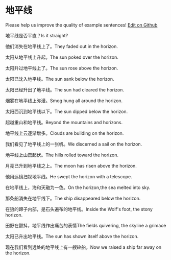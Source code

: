 # 地平线

Please help us improve the quality of example sentences! [Edit on Github](https://github.com/jiyushe/jiyu-example-sentence-source/blob/main/chinese/dipingxian.md)

<p><span class="chinese">地平线是否平直？</span><span class="english">Is it straight?</span></p>

<p><span class="chinese">他们消失在地平线上了。</span><span class="english">They faded out in the horizon.</span></p>

<p><span class="chinese">太阳从地平线上升起。</span><span class="english">The sun poked over the horizon.</span></p>

<p><span class="chinese">太阳升过地平线上了。</span><span class="english">The sun rose above the horizon.</span></p>

<p><span class="chinese">太阳已沈入地平线。</span><span class="english">The sun sank below the horizon.</span></p>

<p><span class="chinese">太阳已经升出了地平线。</span><span class="english">The sun had cleared the horizon.</span></p>

<p><span class="chinese">烟雾在地平线上弥漫。</span><span class="english">Smog hung all around the horizon.</span></p>

<p><span class="chinese">太阳西沉到地平线以下。</span><span class="english">The sun dipped below the horizon.</span></p>

<p><span class="chinese">超越重山和地平线。</span><span class="english">Beyond the mountains and horizons.</span></p>

<p><span class="chinese">地平线上云逐渐增多。</span><span class="english">Clouds are building on the horizon.</span></p>

<p><span class="chinese">我们看见了地平线上的一张帆。</span><span class="english">We discerned a sail on the horizon.</span></p>

<p><span class="chinese">地平线上山峦起伏。</span><span class="english">The hills rolled toward the horizon.</span></p>

<p><span class="chinese">月亮已升到地平线之上。</span><span class="english">The moon has risen above the horizon.</span></p>

<p><span class="chinese">他用远镜扫视地平线。</span><span class="english">He swept the horizon with a telescope.</span></p>

<p><span class="chinese">在地平线上，海和天融为一色。</span><span class="english">On the horizon,the sea melted into sky.</span></p>

<p><span class="chinese">那条船消失在地平线下。</span><span class="english">The ship disappeared below the horizon.</span></p>

<p><span class="chinese">在狼的蹄子内部，是石头遍布的地平线。</span><span class="english">Inside the Wolf's foot, the stony horizon.</span></p>

<p><span class="chinese">田野在颤抖，地平线作出痛苦的表情</span><span class="english">The fields quivering, the skyline a grimace</span></p>

<p><span class="chinese">太阳已升出地平线。</span><span class="english">The sun has shown itself above the horizon.</span></p>

<p><span class="chinese">现在我们看到远处的地平线上有一艘轮船。</span><span class="english">Now we raised a ship far away on the horizon.</span></p>

